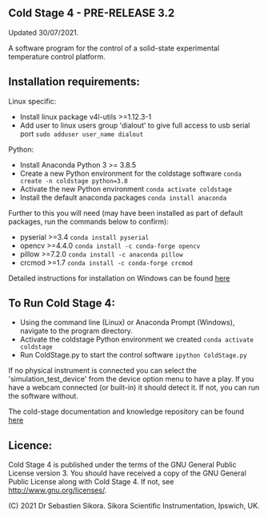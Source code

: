 Cold Stage 4 - PRE-RELEASE 3.2
------------------------------
Updated 30/07/2021.

A software program for the control of a solid-state experimental temperature control platform.


Installation requirements:
-------------------------

Linux specific:
* Install linux package v4l-utils >=1.12.3-1
* Add user to linux users group 'dialout' to give full access to usb serial port `sudo adduser user_name dialout`

Python:
* Install Anaconda Python 3 >= 3.8.5
* Create a new Python environment for the coldstage software `conda create -n coldstage python=3.8`
* Activate the new Python environment `conda activate coldstage`
* Install the default anaconda packages `conda install anaconda`

Further to this you will need (may have been installed as part of default packages, run the commands below to confirm):
* pyserial >=3.4 `conda install pyserial`
* opencv >=4.4.0 `conda install -c conda-forge opencv`
* pillow >=7.2.0 `conda install -c anaconda pillow`
* crcmod >=1.7 `conda install -c conda-forge crcmod`

Detailed instructions for installation on Windows can be found [here](documentation/getting_started/installation_on_windows.md)

To Run Cold Stage 4:
--------------------

* Using the command line (Linux) or Anaconda Prompt (Windows), navigate to the program directory.
* Activate the coldstage Python environment we created `conda activate coldstage`
* Run ColdStage.py to start the control software `ipython ColdStage.py`

If no physical instrument is connected you can select the 'simulation_test_device' from the device option menu to have a play. If you have a webcam connected (or built-in) it should detect it. If not, you can run the software without.

The cold-stage documentation and knowledge repository can be found [here](documentation/documentation.md)

Licence:
--------

Cold Stage 4 is published under the terms of the GNU General Public License version 3. You should have received a copy of the GNU General Public License
along with Cold Stage 4. If not, see <http://www.gnu.org/licenses/>.


(C) 2021 Dr Sebastien Sikora.
Sikora Scientific Instrumentation, Ipswich, UK.

